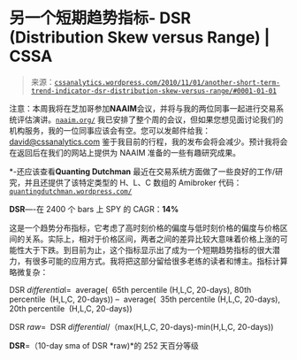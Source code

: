 <!--yml

类别：未分类

日期：2024-05-12 18:16:09

-->

# 另一个短期趋势指标- DSR (Distribution Skew versus Range) | CSSA

> 来源：[`cssanalytics.wordpress.com/2010/11/01/another-short-term-trend-indicator-dsr-distribution-skew-versus-range/#0001-01-01`](https://cssanalytics.wordpress.com/2010/11/01/another-short-term-trend-indicator-dsr-distribution-skew-versus-range/#0001-01-01)

注意：本周我将在芝加哥参加**NAAIM**会议，并将与我的两位同事一起进行交易系统评估演讲。[`naaim.org/`](http://naaim.org/) 我已安排了整个周的会议，但如果您想见面讨论我们的机构服务，我的一位同事应该会有空。您可以发邮件给我：david@cssanalytics.com 鉴于我目前的行程，我的发布会将会减少。预计我将会在返回后在我们的网站上提供为 NAAIM 准备的一些有趣研究成果。

*-还应该查看**Quanting Dutchman** 最近在交易系统方面做了一些良好的工作/研究，并且还提供了该特定类型的 H、L、C 数组的 Amibroker 代码：[`quantingdutchman.wordpress.com/`](http://quantingdutchman.wordpress.com/)

**DSR**—-在 2400 个 bars 上 SPY 的 CAGR：**14%**

这是一个趋势分布指标，它考虑了高时刻价格的偏度与低时刻价格的偏度与价格区间的关系。实际上，相对于价格区间，两者之间的差异比较大意味着价格上涨的可能性大于下跌。到目前为止，这个指标显示出了成为一个短期趋势指标的很大潜力，有很多可能的应用方式。我将把这部分留给很多老练的读者和博主。指标计算略微复杂：

DSR *differentia*l=  average(  65th percentile (H,L,C, 20-days), 80th percentile  (H,L,C, 20-days)) –  average(  35th percentile (H,L,C, 20-days), 20th percentile  (H,L,C, 20-days))

DSR *raw*=  DSR *differential*/（max(H,L,C, 20-days)-min(H,L,C, 20-days))

**DSR**=（10-day sma of DSR *raw)*的 252 天百分等级
